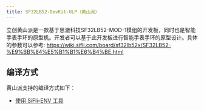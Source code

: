 ```yaml
---
title: SF32LB52-DevKit-ULP（黄山派）
---
```


立创黄山派是一款基于思澈科技SF32LB52-MOD-1模组的开发板，同时也是智能手表手环的原型机。开发者可以基于此开发板进行智能手表手环的原型设计。具体的参数可以参考: <https://wiki.sifli.com/board/sf32lb52x/SF32LB52-%E9%BB%84%E5%B1%B1%E6%B4%BE.html>

## 编译方式

黄山派支持的编译方式如下：

- [使用 SiFli-ENV 工具](./readme2.md)
